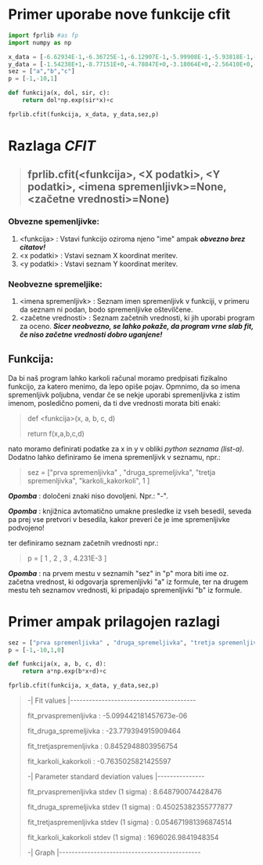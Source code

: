 # Primer uporabe nove funkcije cfit

```Python
import fprlib #as fp
import numpy as np

x_data = [-6.62934E-1,-6.36725E-1,-6.12907E-1,-5.99908E-1,-5.93818E-1,-5.86678E-1,-5.82887E-1,-5.77581E-1,-5.73450E-1,-5.71544E-1,-5.69519E-1,-5.67124E-1,-5.64384E-1,-5.60124E-1,-5.57659E-1,-5.55432E-1,-5.53430E-1,-5.51513E-1,-5.49471E-1,-5.47633E-1,-5.45375E-1,-5.43347E-1,-5.41005E-1,-5.38391E-1,-5.36362E-1,-5.33630E-1,-5.29340E-1,-5.22832E-1,-5.14236E-1,-5.09088E-1,-4.96033E-1,-4.82724E-1,-4.28678E-1,+1.08242E+0,+1.87425E+0,+3.86342E+0,+4.79353E+0,+6.52731E+0,+7.85109E+0,+8.31908E+0,+8.98060E+0,+1.02541E+1,+1.04246E+1,+1.04806E+1]
y_data = [-1.54238E+1,-8.77151E+0,-4.78847E+0,-3.18064E+0,-2.56410E+0,-1.94406E+0,-1.65661E+0,-1.29949E+0,-1.05447E+0,-9.50160E-1,-8.45721E-1,-7.30154E-1,-6.07445E-1,-4.35915E-1,-3.46365E-1,-2.71186E-1,-2.08004E-1,-1.51217E-1,-9.44567E-2,-4.64407E-2,+8.65516E-3,+5.47404E-2,+1.04184E-1,+1.54969E-1,+1.91395E-1,+2.36552E-1,+2.99386E-1,+3.78305E-1,+4.58030E-1,+4.95166E-1,+5.63105E-1,+6.05569E-1,+6.62091E-1,+6.70630E-1,+6.71116E-1,+6.71733E-1,+6.71947E-1,+6.72297E-1,+6.72552E-1,+6.72637E-1,+6.72751E-1,+6.72968E-1,+6.72991E-1,+6.73010E-1]
sez = ["a","b","c"]
p = [-1,-10,1]

def funkcija(x, dol, sir, c):
    return dol*np.exp(sir*x)+c

fprlib.cfit(funkcija, x_data, y_data,sez,p)
```

# Razlaga ***CFIT***

> ## fprlib.cfit(\<funkcija\>, \<X podatki\>, \<Y podatki\>, \<imena spremenljivk\>=None, \<začetne vrednosti\>=None)

### Obvezne spemenljivke:

1. \<funkcija\> : Vstavi funkcijo oziroma njeno "ime" ampak ***obvezno brez citatov!***
2. \<x podatki\> : Vstavi seznam X koordinat meritev.
3. \<y podatki\> : Vstavi seznam Y koordinat meritev.

### Neobvezne spremeljike:

1. \<imena spremenljivk\> : Seznam imen spremenljivk v funkciji, v primeru da seznam ni podan, bodo spremenljivke oštevilčene.
2. \<začetne vrednosti\> : Seznam začetnih vrednosti, ki jih uporabi program za oceno. ***Sicer neobvezno, se lahko pokaže, da program vrne slab fit, če niso začetne vrednosti dobro uganjene!***

## Funkcija:

Da bi naš program lahko karkoli računal moramo predpisati fizikalno funkcijo, za katero menimo, da lepo opiše pojav. Opmnimo, da so imena spremenljivk poljubna, vendar če se nekje uporabi spremenljivka z istim imenom, posledično pomeni, da ti dve vrednosti morata biti enaki:

> def \<funkcija\>(x, a, b, c, d)
>    
>‎return f(x,a,b,c,d)

nato moramo definirati podatke za x in y v obliki *python seznama (list-a)*.
Dodatno lahko definiramo še imena spremenljivk v seznamu, npr.:

> sez = ["prva spremenljivka" , "druga_spremeljivka", "tretja spremenljivka", "karkoli_kakorkoli", 1 ]

***Opomba*** : določeni znaki niso dovoljeni. Npr.: "-".

***Opomba*** : knjižnica avtomatično umakne presledke iz vseh besedil, seveda pa prej vse pretvori v besedila, kakor preveri če je ime spremenljivke podvojeno!

ter definiramo seznam začetnih vrednosti npr.:

> p = [ 1 , 2 , 3 , 4.231E-3 ]

***Opomba*** : na prvem mestu v seznamih "sez" in "p" mora biti ime oz. začetna vrednost, ki odgovarja spremenljivki "a" iz formule, ter na drugem mestu teh seznamov vrednosti, ki pripadajo spremenljivki "b" iz formule.

# Primer ampak prilagojen razlagi

```python
sez = ["prva spremenljivka" , "druga_spremeljivka", "tretja spremenljivka", "karkoli_kakorkoli", 1 ]
p = [-1,-10,1,0]

def funkcija(x, a, b, c, d):
    return a*np.exp(b*x+d)+c

fprlib.cfit(funkcija, x_data, y_data,sez,p)
```

> -| Fit values |----------------------------------------
>
>fit_prvaspremenljivka : -5.099442181457673e-06
> 
>fit_druga_spremeljivka : -23.779394915909464
> 
>fit_tretjaspremenljivka : 0.8452948803956754
> 
>fit_karkoli_kakorkoli : -0.7635025821425597
>
>
>
>-| Parameter standard deviation values |---------------
>
>
>
>fit_prvaspremenljivka stdev (1 sigma) : 8.648790074428476
> 
>fit_druga_spremeljivka stdev (1 sigma) : 0.45025382355777877
> 
>fit_tretjaspremenljivka stdev (1 sigma) : 0.054671981396874514
> 
>fit_karkoli_kakorkoli stdev (1 sigma) : 1696026.9841948354
> 
>
> 
>-| Graph |---------------------------------------------
